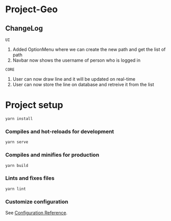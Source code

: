 # Project-Geo
## ChangeLog
```
UI
```
1. Added OptionMenu where we can create the new path and get the list of path
2. Navbar now shows the username of person who is logged in

```
CORE
```
1. User can now draw line and it will be updated on real-time
2. User can now store the line on database and retreive it from the list


# Project setup
```
yarn install
```

### Compiles and hot-reloads for development
```
yarn serve
```

### Compiles and minifies for production
```
yarn build
```

### Lints and fixes files
```
yarn lint
```

### Customize configuration
See [Configuration Reference](https://cli.vuejs.org/config/).
